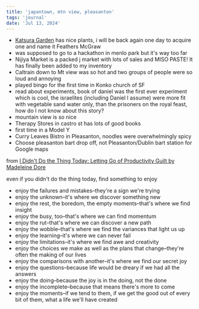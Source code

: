 ```yaml
---
title: 'japantown, mtn view, pleasanton'
tags: 'journal'
date: 'Jul 13, 2024'
---
```


- [Katsura Garden](https://www.sfjapantown.org/directory-jpndirectory/listing/katsura-garden/) has nice plants, i will be back again one day to acquire one and name it Feathers McGraw
- was supposed to go to a hackathon in menlo park but it's way too far
- Nijiya Market is a packed j market with lots of sales and MISO PASTE! It has finally been added to my inventory
- Caltrain down to Mt view was so hot and two groups of people were so loud and annoying
- played bingo for the first time in Konko church of SF
- read about experiments, book of daniel was the first ever experiment which is cool, the israelites (including Daniel I assume) were more fit with vegetable sand water only, than the prisoners on the royal feast, how do I not know about this story?
- mountain view is so nice
- Therapy Stores in castro st has lots of good books
- first time in a Model Y
- Curry Leaves Bistro in Pleasanton, noodles were overwhelmingly spicy
- Choose pleasanton bart drop off, not Pleasanton/Dublin bart station for Google maps

from [I Didn't Do the Thing Today: Letting Go of Productivity Guilt by Madeleine Dore](https://www.goodreads.com/book/show/58210932-i-didn-t-do-the-thing-today)

even if you didn't do the thing today, find something to enjoy

- enjoy the failures and mistakes–they're a sign we're trying
- enjoy the unknown–it's where we discover something new
- enjoy the rest, the boredom, the empty moments–that's where we find insight
- enjoy the busy, too–that's where we can find momentum
- enjoy the rut–that's where we can discover a new path
- enjoy the wobble–that's where we find the variances that light us up
- enjoy the learning–it's where we can never fail
- enjoy the limitations–it's where we find awe and creativity
- enjoy the choices we make as well as the plans that change–they're often the making of our lives
- enjoy the comparisons with another–it's where we find our secret joy
- enjoy the questions–because life would be dreary if we had all the answers
- enjoy the doing–because the joy is in the doing, not the done
- enjoy the incomplete–because that means there's more to come
- enjoy the moments–if we tend to them, if we get the good out of every bit of them, what a life we'll have created
